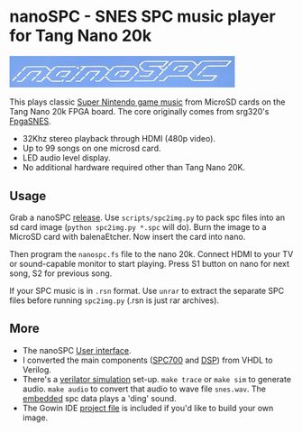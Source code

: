 
# nanoSPC - SNES SPC music player for Tang Nano 20k

<img src="doc/nanospc.jpg" width=400>

This plays classic [Super Nintendo game music](http://snesmusic.org) from MicroSD cards on the Tang Nano 20k FPGA board. The core originally comes from srg320's [FpgaSNES](https://github.com/srg320/FpgaSnes).

* 32Khz stereo playback through HDMI (480p video).
* Up to 99 songs on one microsd card.
* LED audio level display.
* No additional hardware required other than Tang Nano 20K.

## Usage

Grab a nanoSPC [release](http://github.com/nand2mario/nanospc/releases). Use `scripts/spc2img.py` to pack spc files into an sd card image (`python spc2img.py *.spc` will do). Burn the image to a MicroSD card with balenaEtcher. Now insert the card into nano.

Then program the `nanospc.fs` file to the nano 20k. Connect HDMI to your TV or sound-capable monitor to start playing. Press S1 button on nano for next song, S2 for previous song.

If your SPC music is in `.rsn` format. Use `unrar` to extract the separate SPC files before running `spc2img.py` (.rsn is just rar archives).

## More
* The nanoSPC [User interface](doc/screenshot.jpg).
* I converted the main components ([SPC700](src/spc700/) and [DSP](src/dsp.v)) from VHDL to Verilog.
* There's a [verilator simulation](verilator) set-up. `make trace` or `make sim` to generate audio. `make audio` to convert that audio to wave file `snes.wav`. The [embedded](src/data/test_spc.spc.hex) spc data plays a 'ding' sound.
* The Gowin IDE [project file](nanospc.gprj) is included if you'd like to build your own image.
